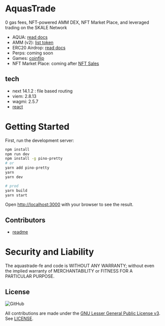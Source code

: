 # AquasTrade

0 gas fees, NFT-powered AMM DEX, NFT Market Place, and leveraged trading on the SKALE Network

- AQUA: [read docs](/docs/AQUA.md)
- AMM (v2): [list token](/docs/addNewTokens.md)
- ERC20 Airdrop: [read docs](/docs/Airdrop.md)
- Perps: coming soon
- Games: [coinflip](https://aquas.trade/dashboard/coinflip)
- NFT Market Place: coming after [NFT Sales](https://aquas.trade/nft)

## tech

- next 14.1.2 : file based routing
- viem: 2.8.13
- wagmi: 2.5.7
- [react ](react_.md)

# Getting Started

First, run the development server:

```bash
npm install
npm run dev
npm install -g pino-pretty
# or
yarn add pino-pretty
yarn
yarn dev

# prod
yarn build
yarn start
```

Open [http://localhost:3000](http://localhost:3000) with your browser to see the result.

## Contributors 
- [readme](/docs/Contributors.md)

# Security and Liability

The aquastrade-fe and code is WITHOUT ANY WARRANTY; without even the implied warranty of MERCHANTABILITY or FITNESS FOR A PARTICULAR PURPOSE.

## License

![GitHub](https://img.shields.io/github/license/rubyaquamarine/aquastrade-fe.svg)

All contributions are made under the [GNU Lesser General Public License v3](https://www.gnu.org/licenses/lgpl-3.0.en.html). See [LICENSE](LICENSE).

